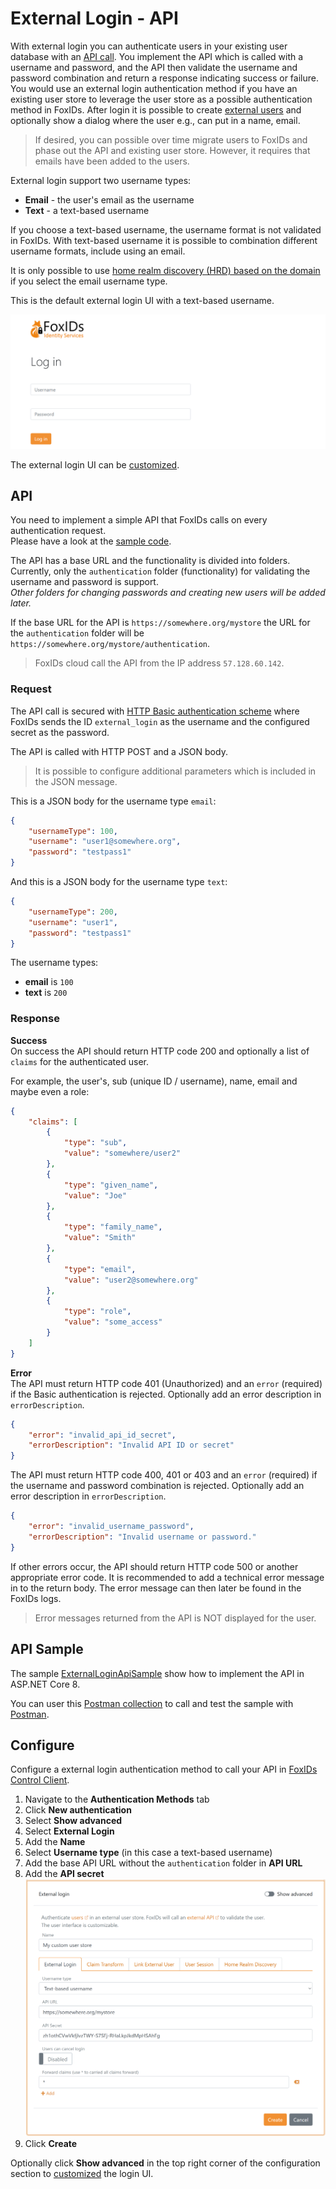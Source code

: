 # External Login - API

With external login you can authenticate users in your existing user database with an [API call](#api). You implement the API which is called with a username and password, and the API then validate the username and password combination and return a response indicating success or failure.  
You would use an external login authentication method if you have an existing user store to leverage the user store as a possible authentication method in FoxIDs. 
After login it is possible to create [external users](users.md#external-users) and optionally show a dialog where the user e.g., can put in a name, email.

> If desired, you can possible over time migrate users to FoxIDs and phase out the API and existing user store. However, it requires that emails have been added to the users.

External login support two username types:
- **Email** - the user's email as the username
- **Text** - a text-based username

If you choose a text-based username, the username format is not validated in FoxIDs. With text-based username it is possible to combination different username formats, include using an email.

It is only possible to use [home realm discovery (HRD) based on the domain](login.md#home-realm-discovery-hrd) if you select the email username type.

This is the default external login UI with a text-based username.

![External Login UI](images/configure-external-login-ui.png)

The external login UI can be [customized](customization.md).

## API

You need to implement a simple API that FoxIDs calls on every authentication request.  
Please have a look at the [sample code](#api-sample).

The API has a base URL and the functionality is divided into folders. Currently, only the `authentication` folder (functionality) for validating the username and password is support.  
*Other folders for changing passwords and creating new users will be added later.*

If the base URL for the API is `https://somewhere.org/mystore` the URL for the `authentication` folder will be `https://somewhere.org/mystore/authentication`.

> FoxIDs cloud call the API from the IP address `57.128.60.142`.

### Request
The API call is secured with [HTTP Basic authentication scheme](https://datatracker.ietf.org/doc/html/rfc6749#section-2.3.1) where FoxIDs sends the ID `external_login` as the username and the configured secret as the password.

The API is called with HTTP POST and a JSON body.

> It is possible to configure additional parameters which is included in the JSON message.

This is a JSON body for the username type `email`:
```JSON
{
    "usernameType": 100,
    "username": "user1@somewhere.org",
    "password": "testpass1"
}
```

And this is a JSON body for the username type `text`:
```JSON
{
    "usernameType": 200,
    "username": "user1",
    "password": "testpass1"
}
```

The username types:
- **email** is `100` 
- **text** is `200`

### Response
**Success**  
On success the API should return HTTP code 200 and optionally a list of `claims` for the authenticated user.

For example, the user's, sub (unique ID / username), name, email and maybe even a role:
```JSON
{
    "claims": [
        {
            "type": "sub",
            "value": "somewhere/user2"
        },
        {
            "type": "given_name",
            "value": "Joe"
        },
        {
            "type": "family_name",
            "value": "Smith"
        },
        {
            "type": "email",
            "value": "user2@somewhere.org"
        },
        {
            "type": "role",
            "value": "some_access"
        }
    ]
}
```

**Error**  
The API must return HTTP code 401 (Unauthorized) and an `error` (required) if the Basic authentication is rejected. Optionally add an error description in `errorDescription`.
```JSON
{
    "error": "invalid_api_id_secret",
    "errorDescription": "Invalid API ID or secret"
}
```

The API must return HTTP code 400, 401 or 403 and an `error` (required) if the username and password combination is rejected. Optionally add an error description in `errorDescription`.
```JSON
{
    "error": "invalid_username_password",
    "errorDescription": "Invalid username or password."
}
```

If other errors occur, the API should return HTTP code 500 or another appropriate error code. 
It is recommended to add a technical error message in to the return body. The error message can then later be found in the FoxIDs logs.  

> Error messages returned from the API is NOT displayed for the user.

## API Sample
The sample [ExternalLoginApiSample](https://github.com/ITfoxtec/FoxIDs.Samples/tree/main/src/ExternalApiLoginSample) show how to implement the API in ASP.NET Core 8.

You can user this [Postman collection](https://github.com/ITfoxtec/FoxIDs.Samples/tree/main/src/ExternalLoginApiSample/external-api-login.postman_collection.json) to call and test the sample with [Postman](https://www.postman.com/downloads/).

## Configure 
Configure a external login authentication method to call your API in [FoxIDs Control Client](control.md#foxids-control-client).

 1. Navigate to the **Authentication Methods** tab
 2. Click **New authentication**
 3. Select **Show advanced**
 4. Select **External Login**
 5. Add the **Name**
 6. Select **Username type** (in this case a text-based username)
 7. Add the base API URL without the `authentication` folder in **API URL**
 8. Add the **API secret**
    ![Configure an external login authentication method](images/configure-external-login-config.png)
 9. Click **Create**

 Optionally click **Show advanced** in the top right corner of the configuration section to [customized](customization.md) the login UI.
